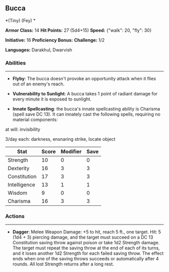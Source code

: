 ## Bucca
*(Tiny) (Fey) *

**Armor Class:** 14
**Hit Points:** 27 (5d4+15)
**Speed:** {"walk": 20, "fly": 30}

**Initiative:** 16
**Proficiency Bonus:**
**Challenge:** 1/2

**Languages:** Darakhul, Dwarvish

### Abilities
 --- 
- **Flyby**: The bucca doesn't provoke an opportunity attack when it flies out of an enemy's reach.

- **Vulnerability to Sunlight**: A bucca takes 1 point of radiant damage for every minute it is exposed to sunlight.

- **Innate Spellcasting**: the bucca's innate spellcasting ability is Charisma (spell save DC 13). It can innately cast the following spells, requiring no material components:

at will: invisibility

3/day each: darkness, ensnaring strike, locate object



| Stat | Score | Modifier | Save |
| ---- | ---- | ---- | ---- |
| Strength | 10 | 0 | 0 |
| Dexterity | 16 | 3 | 3 |
| Constitution | 17 | 3 | 3 |
| Intelligence | 13 | 1 | 1 |
| Wisdom | 9 | 0 | 0 |
| Charisma | 16 | 3 | 3 |

### Actions
 --- 
- **Dagger**: Melee Weapon Damage: +5 to hit, reach 5 ft., one target. Hit: 5 (1d4 + 3) piercing damage, and the target must succeed on a DC 13 Constitution saving throw against poison or take 1d2 Strength damage. The target must repeat the saving throw at the end of each of its turns, and it loses another 1d2 Strength for each failed saving throw. The effect ends when one of the saving throws succeeds or automatically after 4 rounds. All lost Strength returns after a long rest.


